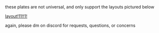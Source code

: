 these plates are not universal, and only support the layouts pictured below 

[layout!11!!1!](https://i.imgur.com/hOE60ix.png)

again, please dm on discord for requests, questions, or concerns
